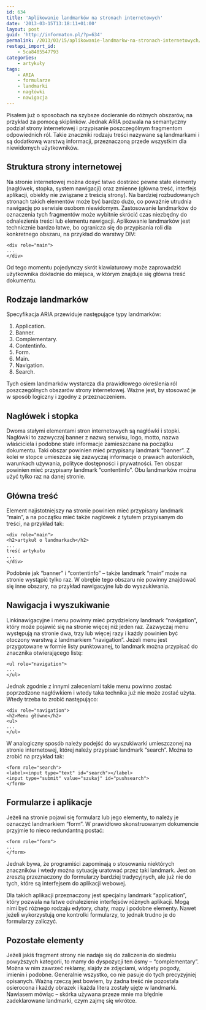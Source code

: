 ```yaml
---
id: 634
title: 'Aplikowanie landmarków na stronach internetowych'
date: '2013-03-15T13:18:11+01:00'
layout: post
guid: 'http://informaton.pl/?p=634'
permalink: /2013/03/15/aplikowanie-landmarkw-na-stronach-internetowych/
restapi_import_id:
    - 5ca8405547793
categories:
    - artykuły
tags:
    - ARIA
    - formularze
    - landmarki
    - nagłówki
    - nawigacja
---
```


Pisałem już o sposobach na szybsze docieranie do różnych obszarów, na przykład za pomocą skiplinków. Jednak ARIA pozwala na semantyczny podział strony internetowej i przypisanie poszczególnym fragmentom odpowiednich ról. Takie znaczniki rodzaju treści nazywane są landmarkami i są dodatkową warstwą informacji, przeznaczoną przede wszystkim dla niewidomych użytkowników.

## Struktura strony internetowej

Na stronie internetowej można dosyć łatwo dostrzec pewne stałe elementy (nagłówek, stopka, system nawigacji) oraz zmienne (główna treść, interfejs aplikacji, obiekty nie związane z treścią strony). Na bardziej rozbudowanych stronach takich elementów może być bardzo dużo, co poważnie utrudnia nawigację po serwisie osobom niewidomym. Zastosowanie landmarków do oznaczenia tych fragmentów może wybitnie skrócić czas niezbędny do odnalezienia treści lub elementu nawigacji. Aplikowanie landmarków jest technicznie bardzo łatwe, bo ogranicza się do przypisania roli dla konkretnego obszaru, na przykład do warstwy DIV:

```
<div role="main">
...
</div>

```

Od tego momentu pojedynczy skrót klawiaturowy może zaprowadzić użytkownika dokładnie do miejsca, w którym znajduje się główna treść dokumentu.

## Rodzaje landmarków

Specyfikacja ARIA przewiduje następujące typy landmarków:

1. Application.
2. Banner.
3. Complementary.
4. Contentinfo.
5. Form.
6. Main.
7. Navigation.
8. Search.

Tych osiem landmarków wystarcza dla prawidłowego określenia ról poszczególnych obszarów strony internetowej. Ważne jest, by stosować je w sposób logiczny i zgodny z przeznaczeniem.

## Nagłówek i stopka

Dwoma stałymi elementami stron internetowych są nagłówki i stopki. Nagłówki to zazwyczaj banner z nazwą serwisu, logo, motto, nazwa właściciela i podobne stałe informacje zamieszczane na początku dokumentu. Taki obszar powinien mieć przypisany landmark “banner”. Z kolei w stopce umieszcza się zazwyczaj informacje o prawach autorskich, warunkach używania, polityce dostępności i prywatności. Ten obszar powinien mieć przypisany landmark “contentinfo”. Obu landmarków można użyć tylko raz na danej stronie.

## Główna treść

Element najistotniejszy na stronie powinien mieć przypisany landmark “main”, a na początku mieć także nagłówek z tytułem przypisanym do treści, na przykład tak:

```
<div role="main">
<h2>artykuł o landmarkach</h2>
...
treść artykułu
...
</div>

```

Podobnie jak “banner” i “contentinfo” – także landmark “main” może na stronie wystąpić tylko raz. W obrębie tego obszaru nie powinny znajdować się inne obszary, na przykład nawigacyjne lub do wyszukiwania.

## Nawigacja i wyszukiwanie

Linkinawigacyjne i menu powinny mieć przydzielony landmark “navigation”, który może pojawić się na stronie więcej niż jeden raz. Zazwyczaj menu występują na stronie dwa, trzy lub więcej razy i każdy powinien być otoczony warstwą z landmarkiem “navigation”. Jeżeli menu jest przygotowane w formie listy punktowanej, to landmark można przypisać do znacznika otwierającego listę:

```
<ul role="navigation">
...
</ul>

```

Jednak zgodnie z innymi zaleceniami takie menu powinno zostać poprzedzone nagłówkiem i wtedy taka technika już nie może zostać użyta. Wtedy trzeba to zrobić następująco:

```
<div role="navigation">
<h2>Menu główne</h2>
<ul>
...
</ul>

```

W analogiczny sposób należy podejść do wyszukiwarki umieszczonej na stronie internetowej, której należy przypisać landmark “search”. Można to zrobić na przykład tak:

```
<form role="search">
<label><input type="text" id="search"></label>
<input type="submit" value="szukaj" id="pushsearch">
</form>

```

## Formularze i aplikacje

Jeżeli na stronie pojawi się formularz lub jego elementy, to należy je oznaczyć landmarkiem “form”. W prawidłowo skonstruowanym dokumencie przyjmie to nieco redundantną postać:

```
<form role="form">
...
</form>

```

Jednak bywa, że programiści zapominają o stosowaniu niektórych znaczników i wtedy można sytuację uratować przez taki landmark. Jest on zresztą przeznaczony do formularzy bardziej tradycyjnych, ale już nie do tych, które są interfejsem do aplikacji webowej.

Dla takich aplikacji przeznaczony jest specjalny landmark “application”, który pozwala na łatwe odnalezienie interfejsów różnych aplikacji. Mogą nimi być różnego rodzaju edytory, chaty, mapy i podobne elementy. Nawet jeżeli wykorzystują one kontrolki formularzy, to jednak trudno je do formularzy zaliczyć.

## Pozostałe elementy

Jeżeli jakiś fragment strony nie nadaje się do zaliczenia do siedmiu powyższych kategorii, to mamy do dyspozycji ten ósmy – “complementary”. Można w nim zawrzeć reklamy, slajdy ze zdjęciami, widgety pogody, imienin i podobne. Generalnie wszystko, co nie pasuje do tych precyzyjniej opisanych. Ważną rzeczą jest bowiem, by żadna treść nie pozostała osierocona i każdy obrazek i każda litera zostały ujęte w landmarki. Nawiasem mówiąc – skórka używana przeze mnie ma błędnie zadeklarowane landmarki, czym zajmę się wkrótce.